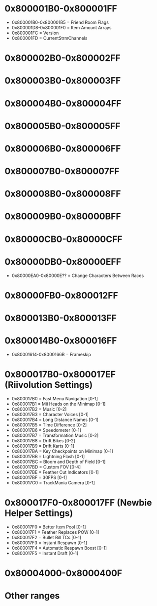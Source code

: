 # 0x800001B0-0x800001FF
- 0x800001B0-0x800001B5 = Friend Room Flags
- 0x800001D8-0x800001F0 = Item Amount Arrays
- 0x800001FC = Version
- 0x800001FD = CurrentStrmChannels

# 0x800002B0-0x800002FF

# 0x800003B0-0x800003FF

# 0x800004B0-0x800004FF

# 0x800005B0-0x800005FF

# 0x800006B0-0x800006FF

# 0x800007B0-0x800007FF

# 0x800008B0-0x800008FF

# 0x800009B0-0x80000BFF

# 0x80000CB0-0x80000CFF

# 0x80000DB0-0x80000EFF
- 0x80000EA0-0x80000E?? = Change Characters Between Races

# 0x80000FB0-0x800012FF

# 0x800013B0-0x800013FF

# 0x800014B0-0x800016FF
- 0x80001614-0x8000166B = Frameskip

# 0x800017B0-0x800017EF (Riivolution Settings)
- 0x800017B0 = Fast Menu Navigation			[0-1]
- 0x800017B1 = Mii Heads on the Minimap		[0-1]
- 0x800017B2 = Music						[0-2]
- 0x800017B3 = Character Voices				[0-1]
- 0x800017B4 = Long Distance Names			[0-1]
- 0x800017B5 = Time Difference				[0-2]
- 0x800017B6 = Speedometer					[0-1]
- 0x800017B7 = Transformation Music			[0-2]
- 0x800017B8 = Drift Bikes					[0-2]
- 0x800017B9 = Drift Karts					[0-1]
- 0x800017BA = Key Checkpoints on Minimap	[0-1]
- 0x800017BB = Lightning Flash				[0-1]
- 0x800017BC = Bloom and Depth of Field		[0-1]
- 0x800017BD = Custom FOV					[0-4]
- 0x800017BE = Feather Cut Indicators		[0-1]
- 0x800017BF = 30FPS						[0-1]
- 0x800017C0 = TrackMania Camera			[0-1]

# 0x800017F0-0x800017FF (Newbie Helper Settings)
- 0x800017F0 = Better Item Pool				[0-1]
- 0x800017F1 = Feather Replaces POW			[0-1]
- 0x800017F2 = Bullet Bill TCs				[0-1]
- 0x800017F3 = Instant Respawn				[0-1]
- 0x800017F4 = Automatic Respawn Boost		[0-1]
- 0x800017F5 = Instant Draft				[0-1]

# 0x80004000-0x8000400F

# Other ranges
